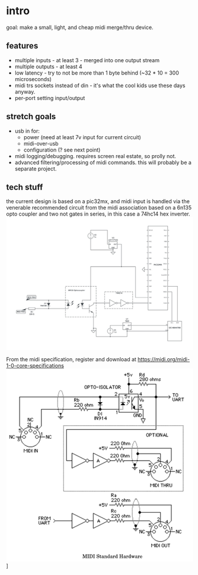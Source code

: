 # intro
goal: make a small, light, and cheap midi merge/thru device.  

## features
* multiple inputs - at least 3 - merged into one output stream
* multiple outputs - at least 4
* low latency - try to not be more than 1 byte behind (~32 * 10 = 300 microseconds)
* midi trs sockets instead of din - it's what the cool kids use these days anyway.
* per-port setting input/output

## stretch goals
* usb in for:
    * power (need at least 7v input for current circuit)
    * midi-over-usb
    * configuration (? see next point)
* midi logging/debugging. requires screen real estate, so prolly not. 
* advanced filtering/processing of midi commands. this will probably be a separate project.

## tech stuff
the current design is based on a pic32mx, and midi input is handled via the venerable recommended circuit from the midi association based on a 6n135 opto coupler and two not gates in series, in this case a 74hc14 hex inverter.  
![circuit diagram](/Docs/circuit.jpeg)

From the midi specification, register and download at https://midi.org/midi-1-0-core-specifications
![source: midi association](/Docs/midi-assoc-circuit.png)]